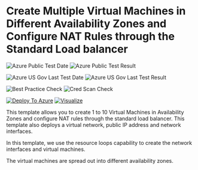 # Create Multiple Virtual Machines in Different Availability Zones and Configure NAT Rules through the Standard Load balancer

![Azure Public Test Date](https://azurequickstartsservice.blob.core.windows.net/badges/201-multi-vm-lb-zones/PublicLastTestDate.svg)
![Azure Public Test Result](https://azurequickstartsservice.blob.core.windows.net/badges/201-multi-vm-lb-zones/PublicDeployment.svg)

![Azure US Gov Last Test Date](https://azurequickstartsservice.blob.core.windows.net/badges/201-multi-vm-lb-zones/FairfaxLastTestDate.svg)
![Azure US Gov Last Test Result](https://azurequickstartsservice.blob.core.windows.net/badges/201-multi-vm-lb-zones/FairfaxDeployment.svg)

![Best Practice Check](https://azurequickstartsservice.blob.core.windows.net/badges/201-multi-vm-lb-zones/BestPracticeResult.svg)
![Cred Scan Check](https://azurequickstartsservice.blob.core.windows.net/badges/201-multi-vm-lb-zones/CredScanResult.svg)

[![Deploy To Azure](https://raw.githubusercontent.com/fathym-it/azure-quickstart-templates/master/1-CONTRIBUTION-GUIDE/images/deploytoazure.svg?sanitize=true)](https://portal.azure.com/#create/Microsoft.Template/uri/https%3A%2F%2Fraw.githubusercontent.com%2Ffathym-it%2Fazure-quickstart-templates%2Fmaster%2F201-multi-vm-lb-zones%2Fazuredeploy.json)  [![Visualize](https://raw.githubusercontent.com/fathym-it/azure-quickstart-templates/master/1-CONTRIBUTION-GUIDE/images/visualizebutton.svg?sanitize=true)](http://armviz.io/#/?load=https%3A%2F%2Fraw.githubusercontent.com%2Ffathym-it%2Fazure-quickstart-templates%2Fmaster%2F201-multi-vm-lb-zones%2Fazuredeploy.json)

This template allows you to create 1 to 10 Virtual Machines in Availability Zones and configure NAT rules through the standard load balancer. This template also deploys a virtual network, public IP address and network interfaces.

In this template, we use the resource loops capability to create the network interfaces and virtual machines.

The virtual machines are spread out into different availability zones.


